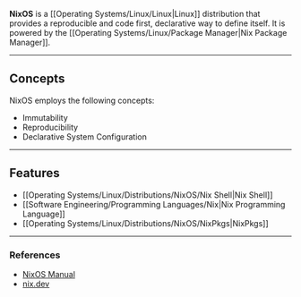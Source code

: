 **NixOS** is a [[Operating Systems/Linux/Linux|Linux]] distribution that provides a reproducible and code first, declarative way to define itself. It is powered by the [[Operating Systems/Linux/Package Manager|Nix Package Manager]].

---

## Concepts

NixOS employs the following concepts:

- Immutability
- Reproducibility 
- Declarative System Configuration

---

## Features

- [[Operating Systems/Linux/Distributions/NixOS/Nix Shell|Nix Shell]]
- [[Software Engineering/Programming Languages/Nix|Nix Programming Language]]
- [[Operating Systems/Linux/Distributions/NixOS/NixPkgs|NixPkgs]]

---

### References

- [NixOS Manual](https://nixos.org/manual/nixos/stable/)
- [nix.dev](https://nix.dev/tutorials/#tutorials)